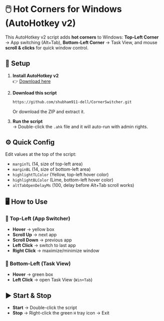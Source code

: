 # 🖱️ Hot Corners for Windows (AutoHotkey v2)

This AutoHotkey v2 script adds **hot corners** to Windows: **Top-Left Corner** → App switching (Alt+Tab), **Bottom-Left Corner** → Task View, and mouse **scroll & clicks** for quick window control.

## 🚀 Setup

1.  **Install AutoHotkey v2**  
    👉 [Download here](https://www.autohotkey.com/)

2.  **Download this script**
    ```sh
    https://github.com/shubham911-dell/CornerSwitcher.git
    ```
    Or download the ZIP and extract it.

3.  **Run the script**  
    → Double-click the `.ahk` file and it will auto-run with admin rights.

## ⚙️ Quick Config

Edit values at the top of the script:
- `marginTL` (14, size of top-left area)
- `marginBL` (14, size of bottom-left area)
- `highlightTLColor` (Yellow, top-left hover color)
- `highlightBLColor` (Lime, bottom-left hover color)
- `altTabOpenDelayMs` (100, delay before Alt+Tab scroll works)

## 🖥️ How to Use

### 🔼 Top-Left (App Switcher)
- **Hover** → yellow box
- **Scroll Up** → next app
- **Scroll Down** → previous app
- **Left Click** → switch to last app
- **Right Click** → maximize/minimize window

### 🔽 Bottom-Left (Task View)
- **Hover** → green box
- **Left Click** → open Task View (`Win+Tab`)

## ▶️ Start & Stop

- **Start** → Double-click the script
- **Stop** → Right-click the green `H` tray icon → Exit
